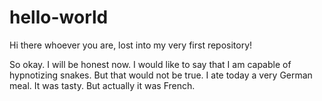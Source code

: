 # hello-world

Hi there whoever you are, lost into my very first repository!

So okay. I will be honest now. I would like to say that I am capable of hypnotizing snakes. But that would not be true.
I ate today a very German meal. It was tasty. But actually it was French.
